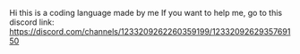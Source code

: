 Hi this is a coding language made by me
If you want to help me, go to this discord link: https://discord.com/channels/1233209262260359199/1233209262935769150
